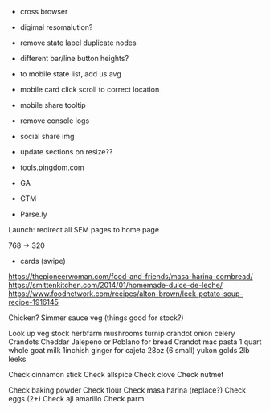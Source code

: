 - cross browser


- digimal resomalution?

- remove state label duplicate nodes

- different bar/line button heights?
- to mobile state list, add us avg

- mobile card click scroll to correct location
- mobile share tooltip

- remove console logs
- social share img
- update sections on resize??
- tools.pingdom.com
- GA
- GTM
- Parse.ly


Launch:
redirect all SEM pages to home page

768 -> 320
- cards (swipe)












https://thepioneerwoman.com/food-and-friends/masa-harina-cornbread/
https://smittenkitchen.com/2014/01/homemade-dulce-de-leche/
https://www.foodnetwork.com/recipes/alton-brown/leek-potato-soup-recipe-1916145

Chicken?
Simmer sauce veg (things good for stock?)

Look up veg stock herbfarm
	mushrooms
	turnip
	crandot
	onion
	celery
Crandots
Cheddar
Jalepeno or Poblano for bread
Crandot mac pasta
1 quart whole goat milk
1inchish ginger for cajeta
28oz (6 small) yukon golds
2lb leeks

Check cinnamon stick
Check allspice
Check clove
Check nutmet


Check baking powder 
Check flour
Check masa harina (replace?)
Check eggs (2+)
Check aji amarillo
Check parm
